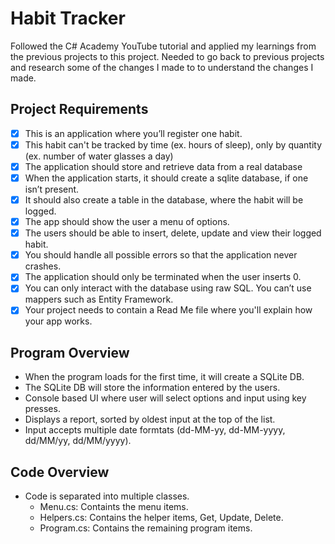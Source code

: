 # Habit Tracker

Followed the C# Academy YouTube tutorial and applied my learnings from the previous projects to this project. Needed to go back to previous projects and research some of the changes I made to to understand the changes I made.

## Project Requirements

- [x] This is an application where you’ll register one habit.
- [x] This habit can't be tracked by time (ex. hours of sleep), only by quantity (ex. number of water glasses a day)
- [x] The application should store and retrieve data from a real database
- [x] When the application starts, it should create a sqlite database, if one isn’t present.
- [x] It should also create a table in the database, where the habit will be logged.
- [x] The app should show the user a menu of options.
- [x] The users should be able to insert, delete, update and view their logged habit.
- [x] You should handle all possible errors so that the application never crashes.
- [x] The application should only be terminated when the user inserts 0.
- [x] You can only interact with the database using raw SQL. You can’t use mappers such as Entity Framework.
- [x] Your project needs to contain a Read Me file where you'll explain how your app works.

## Program Overview

- When the program loads for the first time, it will create a SQLite DB.
- The SQLite DB will store the information entered by the users.
- Console based UI where user will select options and input using key presses.
- Displays a report, sorted by oldest input at the top of the list.
- Input accepts multiple date formtats (dd-MM-yy, dd-MM-yyyy, dd/MM/yy, dd/MM/yyyy).

## Code Overview

- Code is separated into multiple classes.
  - Menu.cs: Containts the menu items.
  - Helpers.cs: Contains the helper items, Get, Update, Delete.
  - Program.cs: Contains the remaining program items.